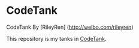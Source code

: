 CodeTank
========

CodeTank
By [RileyRen] (http://weibo.com/rileyren)

This repository is my tanks in [CodeTank](http://CodeTank.AlloyTeam.com).

